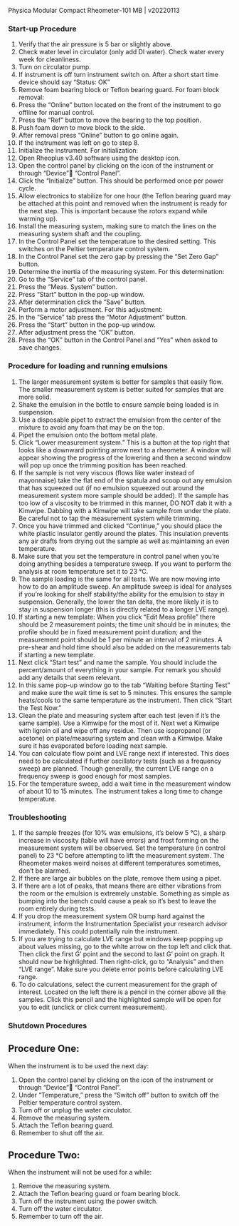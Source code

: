 Physica Modular Compact Rheometer-101
MB | v20220113

### Start-up Procedure
1.	Verify that the air pressure is 5 bar or slightly above.
1.	Check water level in circulator (only add DI water).  Check water every week for cleanliness.
1.	Turn on circulator pump.
1.	If instrument is off turn instrument switch on.  After a short start time device should say “Status: OK”
1.	Remove foam bearing block or Teflon bearing guard.  For foam block removal:
1.	Press the “Online” button located on the front of the instrument to go offline for manual control.
1.	Press the “Ref” button to move the bearing to the top position.
1.	Push foam down to move block to the side.
1.	After removal press “Online” button to go online again.
1.	If the instrument was left on go to step 8.
1.	Initialize the instrument.  For initialization:
1.	Open Rheoplus v3.40 software using the desktop icon.
1.	Open the control panel by clicking on the icon of the instrument or through “Device” “Control Panel”.
1.	Click the “Initialize” button.  This should be performed once per power cycle.
1.	Allow electronics to stabilize for one hour (the Teflon bearing guard may be attached at this point and removed when the instrument is ready for the next step.  This is important because the rotors expand while warming up).
1.	Install the measuring system, making sure to match the lines on the measuring system shaft and the coupling.
1.	In the Control Panel set the temperature to the desired setting.  This switches on the Peltier temperature control system.
1.	 In the Control Panel set the zero gap by pressing the “Set Zero Gap” button.
1.	Determine the inertia of the measuring system.  For this determination:
1.	 Go to the “Service” tab of the control panel.
1.	Press the “Meas. System” button.
1.	Press “Start” button in the pop-up window.
1.	After determination click the “Save” button.
1.	Perform a motor adjustment.  For this adjustment:
1.	In the “Service” tab press the “Motor Adjustment” button.
1.	Press the “Start” button in the pop-up window.
1.	After adjustment press the “OK” button.
1.	Press the “OK” button in the Control Panel and “Yes” when asked to save changes.

### Procedure for loading and running emulsions
1.	The larger measurement system is better for samples that easily flow.  The smaller measurement system is better suited for samples that are more solid.
1.	Shake the emulsion in the bottle to ensure sample being loaded is in suspension.
1.	Use a disposable pipet to extract the emulsion from the center of the mixture to avoid any foam that may be on the top.
1.	Pipet the emulsion onto the bottom metal plate.
1.	Click “Lower measurement system.”  This is a button at the top right that looks like a downward pointing arrow next to a rheometer.  A window will appear showing the progress of the lowering and then a second window will pop up once the trimming position has been reached.
1.	If the sample is not very viscous (flows like water instead of mayonnaise) take the flat end of the spatula and scoop out any emulsion that has squeezed out (if no emulsion squeezed out around the measurement system more sample should be added).  If the sample has too low of a viscosity to be trimmed in this manner, DO NOT dab it with a Kimwipe.  Dabbing with a Kimwipe will take sample from under the plate.  Be careful not to tap the measurement system while trimming.
1.	Once you have trimmed and clicked “Continue,” you should place the white plastic insulator gently around the plates.  This insulation prevents any air drafts from drying out the sample as well as maintaining an even temperature.
1.	Make sure that you set the temperature in control panel when you’re doing anything besides a temperature sweep. If you want to perform the analysis at room temperature set it to 23 ℃.
1.	The sample loading is the same for all tests. We are now moving into how to do an amplitude sweep.  An amplitude sweep is ideal for analyses if you’re looking for shelf stability/the ability for the emulsion to stay in suspension.  Generally, the lower the tan delta, the more likely it is to stay in suspension longer (this is directly related to a longer LVE range).
1.	If starting a new template: When you click “Edit Meas profile” there should be 2 measurement points; the time unit should be in minutes; the profile should be in fixed measurement point duration; and the measurement point should be 1 per minute an interval of 2 minutes.  A pre-shear and hold time should also be added on the measurements tab if starting a new template.
1.	Next click “Start test” and name the sample.  You should include the percent/amount of everything in your sample.  For remark you should add any details that seem relevant.
1.  In this same pop-up window go to the tab “Waiting before Starting Test” and make sure the wait time is set to 5 minutes.  This ensures the sample heats/cools to the same temperature as the instrument. Then click “Start the Test Now.”
1.	Clean the plate and measuring system after each test (even if it’s the same sample).  Use a Kimwipe for the most of it. Next wet a Kimwipe with ligroin oil and wipe off any residue. Then use isopropanol (or acetone) on plate/measuring system and clean with a Kimwipe.  Make sure it has evaporated before loading next sample.
1.	You can calculate flow point and LVE range next if interested. This does need to be calculated if further oscillatory tests (such as a frequency sweep) are planned.   Though generally, the current LVE range on a frequency sweep is good enough for most samples.
1.	For the temperature sweep, add a wait time in the measurement window of about 10 to 15 minutes. The instrument takes a long time to change temperature.

### Troubleshooting
1.	If the sample freezes (for 10% wax emulsions, it’s below 5 ℃), a sharp increase in viscosity (table will have errors) and frost forming on the measurement system will be observed. Set the temperature (in control panel) to 23 ℃ before attempting to lift the measurement system.  The Rheometer makes weird noises at different temperatures sometimes, don’t be alarmed.
1.	If there are large air bubbles on the plate, remove them using a pipet.
1.	If there are a lot of peaks, that means there are either vibrations from the room or the emulsion is extremely unstable. Something as simple as bumping into the bench could cause a peak so it’s best to leave the room entirely during tests.
1.	If you drop the measurement system OR bump hard against the instrument, inform the Instrumentation Specialist your research advisor immediately. This could potentially ruin the instrument.
1.	If you are trying to calculate LVE range but windows keep popping up about values missing, go to the white arrow on the top left and click that. Then click the first G’ point and the second to last G’ point on graph. It should now be highlighted. Then right-click, go to “Analysis” and then “LVE range”.  Make sure you delete error points before calculating LVE range.
1.	To do calculations, select the current measurement for the graph of interest.  Located on the left there is a pencil in the corner above all the samples.  Click this pencil and the highlighted sample will be open for you to edit (unclick or click current measurement).

### Shutdown Procedures
## Procedure One:
When the instrument is to be used the next day:
1.	Open the control panel by clicking on the icon of the instrument or through “Device” “Control Panel”.
1.	Under “Temperature,” press the “Switch off” button to switch off the Peltier temperature control system.
1.	Turn off or unplug the water circulator.
1.	Remove the measuring system.
1.	Attach the Teflon bearing guard.
1.	Remember to shut off the air.

## Procedure Two:
When the instrument will not be used for a while:
1.	Remove the measuring system.
1.	Attach the Teflon bearing guard or foam bearing block.
1.	Turn off the instrument using the power switch.
1.	Turn off the water circulator.
1.	Remember to turn off the air.
